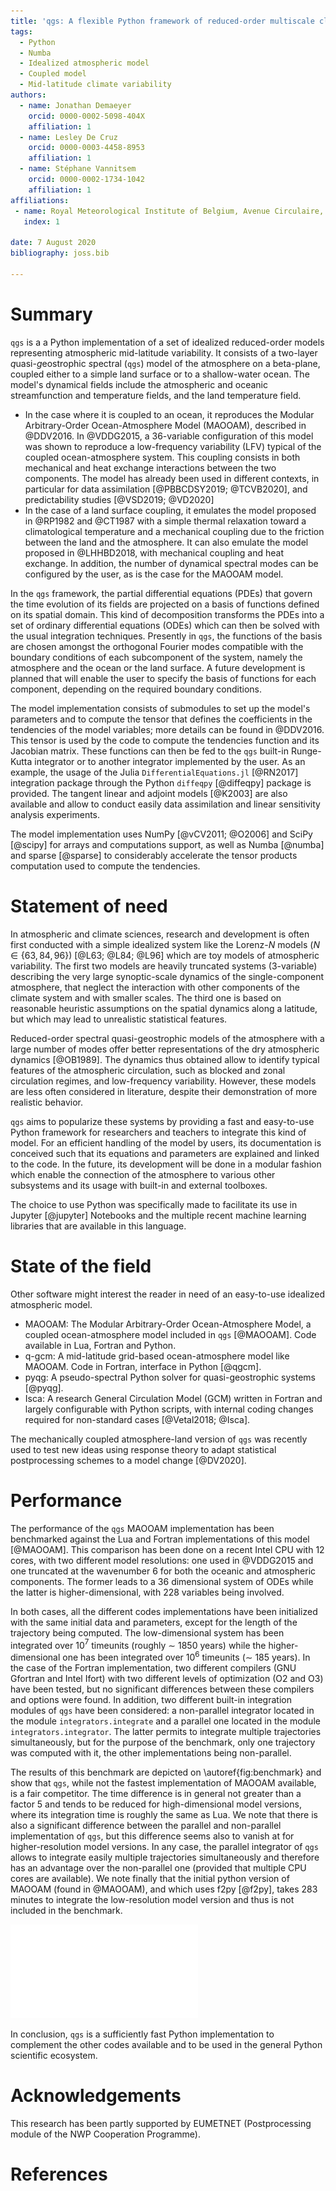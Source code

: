 ```yaml
---
title: 'qgs: A flexible Python framework of reduced-order multiscale climate models'
tags:
  - Python
  - Numba
  - Idealized atmospheric model
  - Coupled model
  - Mid-latitude climate variability
authors:
  - name: Jonathan Demaeyer
    orcid: 0000-0002-5098-404X 
    affiliation: 1
  - name: Lesley De Cruz
    orcid: 0000-0003-4458-8953
    affiliation: 1
  - name: Stéphane Vannitsem 
    orcid: 0000-0002-1734-1042
    affiliation: 1
affiliations:
 - name: Royal Meteorological Institute of Belgium, Avenue Circulaire, 3, 1180 Brussels, Belgium
   index: 1

date: 7 August 2020
bibliography: joss.bib

---
```


# Summary

`qgs` is a a Python implementation of a set of idealized reduced-order models representing atmospheric mid-latitude variability. 
It consists of a two-layer *q*uasi-*g*eostrophic *s*pectral (`qgs`) model of the atmosphere on a beta-plane, coupled either to a simple land surface or to a shallow-water ocean. 
The model's dynamical fields include the atmospheric and oceanic streamfunction and temperature fields, and the land temperature field.

* In the case where it is coupled to an ocean, it reproduces the Modular Arbitrary-Order Ocean-Atmosphere Model (MAOOAM), described in @DDV2016. In @VDDG2015, a 36-variable configuration of this model was shown to reproduce a 
low-frequency variability (LFV) typical of the coupled ocean-atmosphere system. 
This coupling consists in both mechanical and heat exchange interactions between the two components. 
The model has already been used in different contexts, in particular for data assimilation [@PBBCDSY2019; @TCVB2020], 
and predictability studies [@VSD2019; @VD2020]
* In the case of a land surface coupling, it emulates the model proposed in @RP1982 and @CT1987 with a simple thermal relaxation toward a climatological temperature and a mechanical coupling due to the 
friction between the land and the atmosphere. It can also emulate the model proposed in @LHHBD2018, with mechanical coupling and heat exchange. In addition, the number of dynamical spectral modes can be configured by the user, as is the case for the MAOOAM model.

In the `qgs` framework, the partial differential equations (PDEs) that govern the time evolution of its fields are projected on a basis of functions defined on its 
spatial domain. 
This kind of decomposition transforms the PDEs into a set of ordinary differential equations (ODEs) which can then be solved with the usual integration techniques.
Presently in `qgs`, the functions of the basis are chosen amongst the orthogonal Fourier modes compatible with the boundary conditions of each subcomponent of the system, namely the atmosphere and the ocean or the land surface. 
A future development is planned that will enable the user to specify the basis of functions for each component, depending on the required boundary conditions.

The model implementation consists of submodules to set up the model's parameters and to compute the tensor that defines the coefficients in the tendencies of the model variables; more details can be found in @DDV2016.
This tensor is used by the code to compute the tendencies function and its Jacobian matrix. These functions can then be fed to the `qgs` built-in Runge-Kutta integrator or 
to another integrator implemented by the user. As an example, the usage of the Julia `DifferentialEquations.jl` [@RN2017] integration package through the Python `diffeqpy` [@diffeqpy] package is provided.
The tangent linear and adjoint models [@K2003] are also available and allow to conduct easily data assimilation and linear sensitivity analysis experiments.

The model implementation uses NumPy [@vCV2011; @O2006] and SciPy [@scipy] for arrays and computations support, as well as Numba [@numba] and sparse [@sparse] to considerably accelerate the tensor products computation used to compute the tendencies.


# Statement of need

In atmospheric and climate sciences, research and development is often first conducted with a simple idealized system like the Lorenz-$N$ models ($N \in \{63, 84, 96\}$) [@L63; @L84; @L96] which are toy models of atmospheric variability. 
The first two models are heavily truncated systems (3-variable) describing the very large synoptic-scale dynamics of the single-component atmosphere, that neglect the interaction with other components of the climate system and with smaller scales.
The third one is based on reasonable heuristic assumptions on the spatial dynamics along a latitude, but which may lead to unrealistic statistical features. 

Reduced-order spectral quasi-geostrophic models of the atmosphere with a large number of modes offer better representations of the dry atmospheric dynamics [@OB1989]. 
The dynamics thus obtained allow to identify typical features of the atmospheric circulation, such as blocked and zonal circulation regimes, and low-frequency variability.
However, these models are less often considered in literature, despite their demonstration of more realistic behavior.

`qgs` aims to popularize these systems by providing a fast and easy-to-use Python framework for researchers and teachers to integrate this kind of model. 
For an efficient handling of the model by users, its documentation is conceived such that its equations and parameters are explained and linked to the code.
In the future, its development will be done in a modular fashion which enable the connection of the atmosphere to various other subsystems and its usage with built-in and external toolboxes.

The choice to use Python was specifically made to facilitate its use in Jupyter [@jupyter] Notebooks and the multiple recent machine learning libraries that are available in this
language.

# State of the field

Other software might interest the reader in need of an easy-to-use idealized atmospheric model.

* MAOOAM: The Modular Arbitrary-Order Ocean-Atmosphere Model, a coupled ocean-atmosphere model included in `qgs` [@MAOOAM]. 
          Code available in Lua, Fortran and Python.
* q-gcm: A mid-latitude grid-based ocean-atmosphere model like MAOOAM. Code in Fortran, interface in Python [@qgcm].
* pyqg: A pseudo-spectral Python solver for quasi-geostrophic systems [@pyqg].
* Isca: A research General Circulation Model (GCM) written in Fortran and largely
        configurable with Python scripts, with internal coding changes required for non-standard cases [@Vetal2018; @Isca].

The mechanically coupled atmosphere-land version of `qgs` was recently used to test new ideas using response theory to adapt statistical postprocessing schemes to a model change [@DV2020].

# Performance

The performance of the `qgs` MAOOAM implementation has been benchmarked against the Lua and Fortran implementations of this model [@MAOOAM].
This comparison has been done on a recent Intel CPU with 12 cores, with two different model resolutions: one used in @VDDG2015 and one truncated at the wavenumber 6 for both the oceanic and atmospheric components.
The former leads to a 36 dimensional system of ODEs while the latter is higher-dimensional, with 228 variables being involved.
 
In both cases, all the different codes implementations have been initialized with the same initial data and parameters, except for the length of the trajectory being computed. 
The low-dimensional system has been integrated over 10$^7$ timeunits (roughly $\sim$ 1850 years) while the higher-dimensional one has been integrated over 10$^6$ timeunits ($\sim$ 185 years).
In the case of the Fortran implementation, two different compilers (GNU Gfortran and Intel Ifort) with two different levels of optimization (O2 and O3) have been tested, but no significant differences between these compilers and options were found.
In addition, two different built-in integration modules of `qgs` have been considered: a non-parallel integrator located in the module `integrators.integrate` and a parallel one located in the module `integrators.integrator`.
The latter permits to integrate multiple trajectories simultaneously, but for the purpose of the benchmark, only one trajectory was computed with it, the other implementations being non-parallel.

The results of this benchmark are depicted on \autoref{fig:benchmark} and show that `qgs`, while not the fastest implementation of MAOOAM available, is a fair competitor. 
The time difference is in general not greater than a factor 5 and tends to be reduced for high-dimensional model versions, where its integration time is 
roughly the same as Lua. We note that there is also a significant difference between the parallel and non-parallel implementation of `qgs`, but this difference seems also to vanish at for higher-resolution model versions.
In any case, the parallel integrator of `qgs` allows to integrate easily multiple trajectories simultaneously and therefore has an advantage over the non-parallel one (provided that multiple CPU cores are available).
We note finally that the initial python version of MAOOAM (found in @MAOOAM), and which uses f2py [@f2py], takes 283 minutes to integrate the low-resolution model version and thus is not included in the benchmark.

![Computational times in seconds of different MAOOAM implementations: (a) times to compute a 10$^7$ timeunits trajectory with a low-order model version (36 variables). (b) times to compute a 10$^6$ timeunits trajectory with a higher-order model version (228 variables). \label{fig:benchmark}](timing_results.pdf)
 
In conclusion, `qgs` is a sufficiently fast Python implementation to complement the other codes available and to be used in the general Python scientific ecosystem.

 
# Acknowledgements

This research has been partly supported by EUMETNET (Postprocessing module of the NWP Cooperation Programme).

# References
